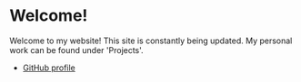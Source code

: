 # Welcome!

Welcome to my website! This site is constantly being updated. My personal work can be found under 'Projects'.

- [GitHub profile](https://github.com/kma32527)
